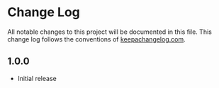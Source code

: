 # Change Log
All notable changes to this project will be documented in this file. This change log follows the conventions of [keepachangelog.com](http://keepachangelog.com/).

## 1.0.0
* Initial release
